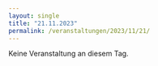 ```yaml
---
layout: single
title: "21.11.2023"
permalink: /veranstaltungen/2023/11/21/
---
```


Keine Veranstaltung an diesem Tag.
